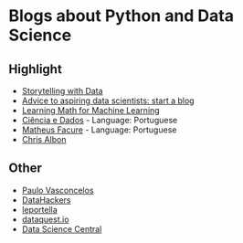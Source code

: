 # Blogs about Python and Data Science
## Highlight
* [Storytelling with Data](http://www.storytellingwithdata.com/)
* [Advice to aspiring data scientists: start a blog](http://varianceexplained.org/r/start-blog/)
* [Learning Math for Machine Learning](https://blog.ycombinator.com/learning-math-for-machine-learning/)
* [Ciência e Dados](http://www.cienciaedados.com) - Language: Portuguese
* [Matheus Facure](https://matheusfacure.github.io/tutoriais/) - Language: Portuguese
* [Chris Albon](https://chrisalbon.com/)
## Other
* [Paulo Vasconcelos](https://paulovasconcellos.com.br/)
* [DataHackers](https://medium.com/data-hackers)
* [leportella](https://leportella.com/)
* [dataquest.io](https://www.dataquest.io)
* [Data Science Central](https://www.datasciencecentral.com/)

